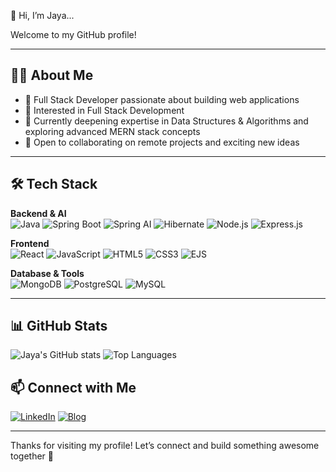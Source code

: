 👋 Hi, I’m Jaya...



Welcome to my GitHub profile!

---

## 👨‍💻 About Me

- 🚀 Full Stack Developer passionate about building web applications
- 👀 Interested in Full Stack Development 
- 🌱  Currently deepening expertise in Data Structures & Algorithms and exploring advanced MERN stack concepts
- 💞️ Open to collaborating on remote projects and exciting new ideas

---

## 🛠️ Tech Stack

**Backend & AI**  
![Java](https://img.shields.io/badge/-Java-007396?logo=java&logoColor=white)
![Spring Boot](https://img.shields.io/badge/-Spring%20Boot-6DB33F?logo=spring-boot&logoColor=white)
![Spring AI](https://img.shields.io/badge/-Spring%20AI-6DB33F?logo=spring&logoColor=white)
![Hibernate](https://img.shields.io/badge/-Hibernate-59666C?logo=hibernate&logoColor=white)
![Node.js](https://img.shields.io/badge/-Node.js-339933?logo=node.js&logoColor=white)
![Express.js](https://img.shields.io/badge/-Express.js-000000?logo=express&logoColor=white)

**Frontend**  
![React](https://img.shields.io/badge/-React-61DAFB?logo=react&logoColor=white)
![JavaScript](https://img.shields.io/badge/-JavaScript-F7DF1E?logo=javascript&logoColor=black)
![HTML5](https://img.shields.io/badge/-HTML5-E34F26?logo=html5&logoColor=white)
![CSS3](https://img.shields.io/badge/-CSS3-1572B6?logo=css3&logoColor=white)
![EJS](https://img.shields.io/badge/-EJS-8C8C8C?logo=ejs&logoColor=white)

**Database & Tools**  
![MongoDB](https://img.shields.io/badge/-MongoDB-4EA94B?logo=mongodb&logoColor=white)
![PostgreSQL](https://img.shields.io/badge/-PostgreSQL-336791?logo=postgresql&logoColor=white)
![MySQL](https://img.shields.io/badge/-MySQL-4479A1?logo=mysql&logoColor=white)


---
## 📊 GitHub Stats
![Jaya's GitHub stats](https://github-readme-stats.vercel.app/api?username=jayalloyd&show_icons=true&theme=tokyonight)
![Top Languages](https://github-readme-stats.vercel.app/api/top-langs/?username=jayalloyd&layout=compact&theme=tokyonight)

## 📫 Connect with Me

[![LinkedIn](https://img.shields.io/badge/-LinkedIn-0077B5?logo=linkedin&logoColor=white)](https://www.linkedin.com/in/jayarani-ys/)
[![Blog](https://img.shields.io/badge/-Blog-2962FF?logo=hashnode&logoColor=white)](https://jayalloyd.hashnode.dev/)

---

Thanks for visiting my profile! Let’s connect and build something awesome together 🚀
